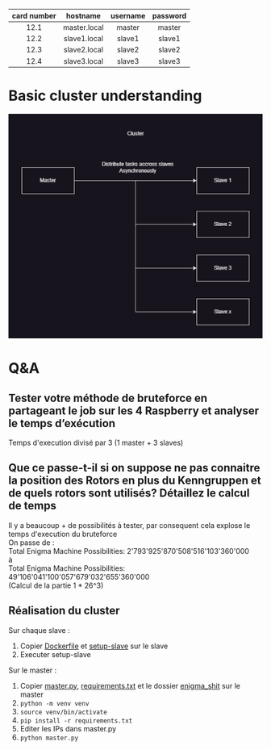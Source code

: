 | card number |   hostname   | username | password |
|:-----------:|:------------:|:--------:|:--------:|
|    12.1     | master.local |  master  |  master  |
|    12.2     | slave1.local |  slave1  |  slave1  |
|    12.3     | slave2.local |  slave2  |  slave2  |
|    12.4     | slave3.local |  slave3  |  slave3  |

# Basic cluster understanding

![Cluster](assets/cluster.drawio.png)

# Q&A

## Tester votre méthode de bruteforce en partageant le job sur les 4 Raspberry et analyser le temps d’exécution

Temps d'execution divisé par 3 (1 master + 3 slaves)

## Que ce passe-t-il si on suppose ne pas connaitre la position des Rotors en plus du Kenngruppen et de quels rotors sont utilisés? Détaillez le calcul de temps

Il y a beaucoup + de possibilités à tester, par consequent cela explose le temps d'execution du bruteforce\
On passe de :\
Total Enigma Machine Possibilities: 2'793'925'870'508'516'103'360'000\
à\
Total Enigma Machine Possibilities: 49'106'041'100'057'679'032'655'360'000\
(Calcul de la partie 1 * 26^3)

## Réalisation du cluster

Sur chaque slave :
1. Copier [Dockerfile](slave/Dockerfile) et [setup-slave](slave/setup-slave) sur le slave
2. Executer setup-slave

Sur le master :
1. Copier [master.py](master/master.py), [requirements.txt](master/requirements.txt) et le dossier [enigma_shit](../enigma_shit) sur le master
2. `python -m venv venv`
3. `source venv/bin/activate`
4. `pip install -r requirements.txt`
5. Editer les IPs dans master.py
6. `python master.py`